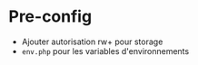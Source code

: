 # Pre-config

- Ajouter autorisation rw+ pour storage
- `env.php` pour les variables d'environnements
